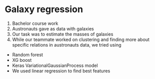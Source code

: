 # Galaxy regression

1) Bachelor course work
2) Austronauts gave as data with galaxies
3) Our task was to estimate the masses of galaxies
4) While our tеammate worked on clustering and finding more about specific relations in austronauts data,
we tried using
- Random forest
- XG boost
- Keras VariationalGaussianProcess model
- We used linear regression to find best features
